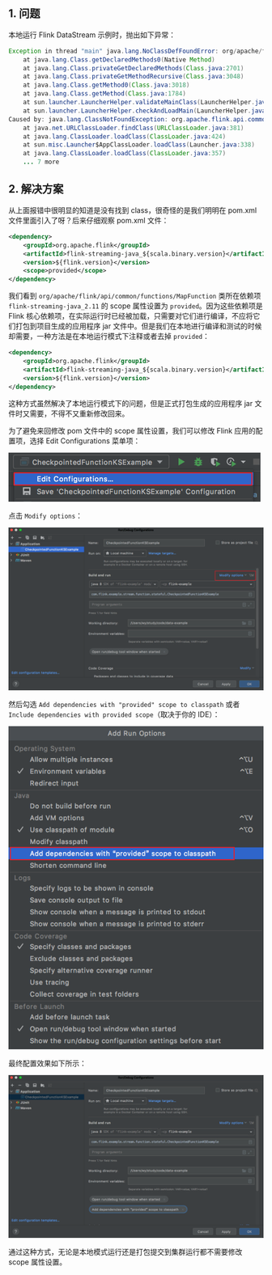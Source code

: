 ## 1. 问题

本地运行 Flink DataStream 示例时，抛出如下异常：
```java
Exception in thread "main" java.lang.NoClassDefFoundError: org/apache/flink/api/common/functions/MapFunction
	at java.lang.Class.getDeclaredMethods0(Native Method)
	at java.lang.Class.privateGetDeclaredMethods(Class.java:2701)
	at java.lang.Class.privateGetMethodRecursive(Class.java:3048)
	at java.lang.Class.getMethod0(Class.java:3018)
	at java.lang.Class.getMethod(Class.java:1784)
	at sun.launcher.LauncherHelper.validateMainClass(LauncherHelper.java:544)
	at sun.launcher.LauncherHelper.checkAndLoadMain(LauncherHelper.java:526)
Caused by: java.lang.ClassNotFoundException: org.apache.flink.api.common.functions.MapFunction
	at java.net.URLClassLoader.findClass(URLClassLoader.java:381)
	at java.lang.ClassLoader.loadClass(ClassLoader.java:424)
	at sun.misc.Launcher$AppClassLoader.loadClass(Launcher.java:338)
	at java.lang.ClassLoader.loadClass(ClassLoader.java:357)
	... 7 more
```

## 2. 解决方案

从上面报错中很明显的知道是没有找到 class，很奇怪的是我们明明在 pom.xml 文件里面引入了呀？后来仔细观察 pom.xml 文件：
```xml
<dependency>
    <groupId>org.apache.flink</groupId>
    <artifactId>flink-streaming-java_${scala.binary.version}</artifactId>
    <version>${flink.version}</version>
    <scope>provided</scope>
</dependency>
```
我们看到 `org/apache/flink/api/common/functions/MapFunction` 类所在依赖项 `flink-streaming-java_2.11` 的 scope 属性设置为 `provided`。因为这些依赖项是 Flink 核心依赖项，在实际运行时已经被加载，只需要对它们进行编译，不应将它们打包到项目生成的应用程序 jar 文件中。但是我们在本地进行编译和测试的时候却需要，一种方法是在本地运行模式下注释或者去掉 `provided`：
```xml
<dependency>
    <groupId>org.apache.flink</groupId>
    <artifactId>flink-streaming-java_${scala.binary.version}</artifactId>
    <version>${flink.version}</version>
</dependency>
```
这种方式虽然解决了本地运行模式下的问题，但是正式打包生成的应用程序 jar 文件时又需要，不得不又重新修改回来。

为了避免来回修改 pom 文件中的 scope 属性设置，我们可以修改 Flink 应用的配置项，选择 Edit Configurations 菜单项：

![](../../Image/Flink/flink-class-not-found-exception-1.png)

点击 `Modify options`：

![](../../Image/Flink/flink-class-not-found-exception-2.png)

然后勾选 `Add dependencies with "provided" scope to classpath` 或者 `Include dependencies with provided scope`（取决于你的 IDE）：

![](../../Image/Flink/flink-class-not-found-exception-3.png)

最终配置效果如下所示：

![](../../Image/Flink/flink-class-not-found-exception-4.png)

通过这种方式，无论是本地模式运行还是打包提交到集群运行都不需要修改 scope 属性设置。
